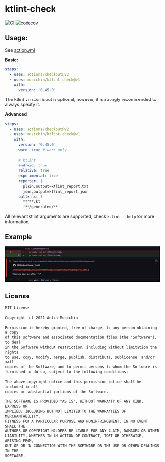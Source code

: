 # ktlint-check
[![CI](https://github.com/musichin/ktlint-check/actions/workflows/ci.yml/badge.svg)](https://github.com/musichin/ktlint-check/actions/workflows/ci.yml)
[![codecov](https://codecov.io/gh/musichin/ktlint-check/branch/main/graph/badge.svg?token=W2AT4FOVAH)](https://codecov.io/gh/musichin/ktlint-check)

## Usage:
See [action.yml](action.yml)

**Basic:**
```yaml
steps:
  - uses: actions/checkout@v2
  - uses: musichin/ktlint-check@v1
    with:
      version: '0.45.0'
```
The ktlint `version` input is optional, however, it is strongly recommended to always specify it.

**Advanced**
```yaml
steps:
  - uses: actions/checkout@v2
  - uses: musichin/ktlint-check@v1
    with:
      version: '0.45.0'
      warn: true # warn only

      # ktlint
      android: true
      relative: true
      experimental: true
      reporter: |
        plain,output=ktlint_report.txt
        json,output=ktlint_report.json
      patterns: |
        **/**.kt
        !**/generated/**
```
All relevant ktlint arguments are supported, check `ktlint --help` for more information.

## Example
![](example.jpg)

## License

    MIT License

    Copyright (c) 2021 Anton Musichin

    Permission is hereby granted, free of charge, to any person obtaining a copy
    of this software and associated documentation files (the "Software"), to deal
    in the Software without restriction, including without limitation the rights
    to use, copy, modify, merge, publish, distribute, sublicense, and/or sell
    copies of the Software, and to permit persons to whom the Software is
    furnished to do so, subject to the following conditions:

    The above copyright notice and this permission notice shall be included in all
    copies or substantial portions of the Software.

    THE SOFTWARE IS PROVIDED "AS IS", WITHOUT WARRANTY OF ANY KIND, EXPRESS OR
    IMPLIED, INCLUDING BUT NOT LIMITED TO THE WARRANTIES OF MERCHANTABILITY,
    FITNESS FOR A PARTICULAR PURPOSE AND NONINFRINGEMENT. IN NO EVENT SHALL THE
    AUTHORS OR COPYRIGHT HOLDERS BE LIABLE FOR ANY CLAIM, DAMAGES OR OTHER
    LIABILITY, WHETHER IN AN ACTION OF CONTRACT, TORT OR OTHERWISE, ARISING FROM,
    OUT OF OR IN CONNECTION WITH THE SOFTWARE OR THE USE OR OTHER DEALINGS IN THE
    SOFTWARE.
 